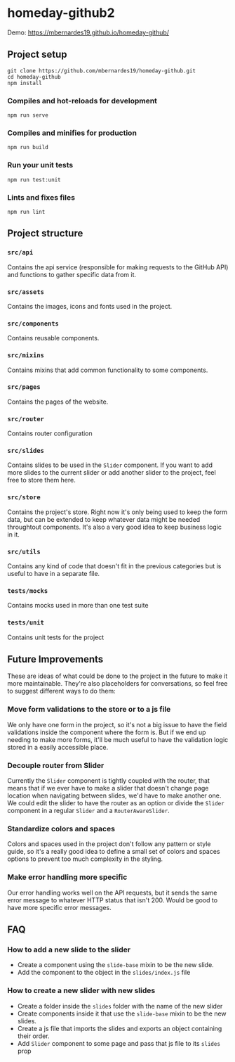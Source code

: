 # homeday-github2

Demo: https://mbernardes19.github.io/homeday-github/

## Project setup
```
git clone https://github.com/mbernardes19/homeday-github.git
cd homeday-github
npm install
```

### Compiles and hot-reloads for development
```
npm run serve
```

### Compiles and minifies for production
```
npm run build
```

### Run your unit tests
```
npm run test:unit
```

### Lints and fixes files
```
npm run lint
```

## Project structure

### `src/api`
Contains the api service (responsible for making requests to the GitHub API) and functions to gather specific data from it.

### `src/assets`
Contains the images, icons and fonts used in the project.

### `src/components`
Contains reusable components.

### `src/mixins`
Contains mixins that add common functionality to some components.

### `src/pages`
Contains the pages of the website.

### `src/router`
Contains router configuration

### `src/slides`
Contains slides to be used in the `Slider` component. If you want to add more slides to the current slider or add another slider to the project, feel free to store them here.

### `src/store`
Contains the project's store. Right now it's only being used to keep the form data, but can be extended to keep whatever data might be needed throughtout components. It's also a very good idea to keep business logic in it.

### `src/utils`
Contains any kind of code that doesn't fit in the previous categories but is useful to have in a separate file.

### `tests/mocks`
Contains mocks used in more than one test suite

### `tests/unit`
Contains unit tests for the project

## Future Improvements
These are ideas of what could be done to the project in the future to make it more maintainable. They're also placeholders for conversations, so feel free to suggest different ways to do them:

### Move form validations to the store or to a js file
We only have one form in the project, so it's not a big issue to have the field validations inside the component where the form is. But if we end up needing to make more forms, it'll be much useful to have the validation logic stored in a easily accessible place.

### Decouple router from Slider
Currently the `Slider` component is tightly coupled with the router, that means that if we ever have to make a slider that doesn't change page location when navigating between slides, we'd have to make another one. We could edit the slider to have the router as an option or divide the `Slider` component in a regular `Slider` and a `RouterAwareSlider`.

### Standardize colors and spaces
Colors and spaces used in the project don't follow any pattern or style guide, so it's a really good idea to define a small set of colors and spaces options to prevent too much complexity in the styling.

### Make error handling more specific
Our error handling works well on the API requests, but it sends the same error message to whatever HTTP status that isn't 200. Would be good to have more specific error messages.

## FAQ
### How to add a new slide to the slider
- Create a component using the `slide-base` mixin to be the new slide.
- Add the component to the object in the `slides/index.js` file

### How to create a new slider with new slides
- Create a folder inside the `slides` folder with the name of the new slider
- Create components inside it that use the `slide-base` mixin to be the new slides.
- Create a js file that imports the slides and exports an object containing their order.
- Add `Slider` component to some page and pass that js file to its `slides` prop
